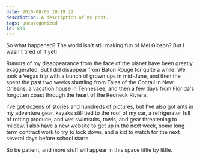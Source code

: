 ```yaml
---
date: 2010-08-05 10:19:22
description: A description of my post.
tags: uncategorized
id: 845
---
```

So what happened?  The world isn't still making fun of Mel Gibson?  But I wasn't tired of it yet!

Rumors of my disappearance from the face of the planet have been greatly exaggerated.  But I did disappear from Baton Rouge for quite a while.  We took a Vegas trip with a bunch of grown ups in mid-June, and then the spent the past two weeks shuttling from Tales of the Coctail in New Orleans, a vacation house in Tennessee, and then a few days from Florida's forgotten coast through the heart of the Redneck Riviera.  
<!--more-->
I've got dozens of stories and hundreds of pictures, but I've also got ants in my adventure gear, kayaks still tied to the roof of my car, a refrigerator full of rotting produce, and wet swimsuits, towls, and gear threatening to mildew.  I also have a new website to get up in the next week, some long term contract work to try to lock down, and a kid to watch for the next several days before school starts.  

So be patient, and more stuff will appear in this space little by little.
